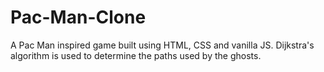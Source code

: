 # Pac-Man-Clone
A Pac Man inspired game built using HTML, CSS and vanilla JS. Dijkstra's algorithm is used to determine the paths used by the ghosts.
